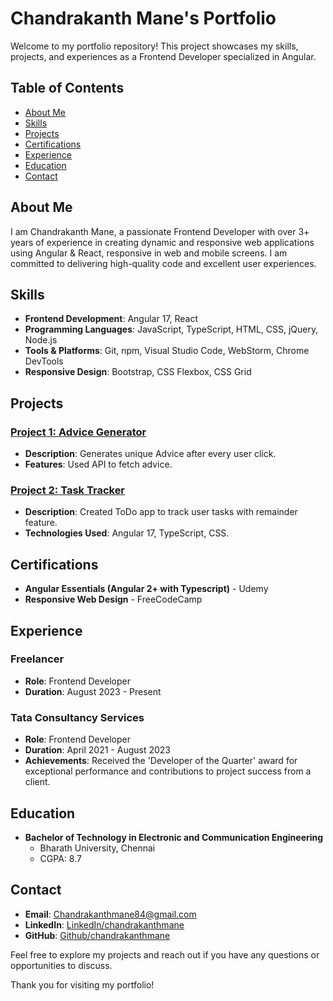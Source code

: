 # Chandrakanth Mane's Portfolio

Welcome to my portfolio repository! This project showcases my skills, projects, and experiences as a Frontend Developer specialized in Angular.

## Table of Contents

- [About Me](#about-me)
- [Skills](#skills)
- [Projects](#projects)
- [Certifications](#certifications)
- [Experience](#experience)
- [Education](#education)
- [Contact](#contact)

## About Me

I am Chandrakanth Mane, a passionate Frontend Developer with over 3+ years of experience in creating dynamic and responsive web applications using Angular & React, responsive in web and mobile screens. I am committed to delivering high-quality code and excellent user experiences.

## Skills

- **Frontend Development**: Angular 17, React
- **Programming Languages**: JavaScript, TypeScript, HTML, CSS, jQuery, Node.js
- **Tools & Platforms**: Git, npm, Visual Studio Code, WebStorm, Chrome DevTools
- **Responsive Design**: Bootstrap, CSS Flexbox, CSS Grid

## Projects

### [Project 1: Advice Generator](https://chandrakanthmane.github.io/Advice_Generator_App/)
- **Description**: Generates unique Advice after every user click. 
- **Features**: Used API to fetch advice.

### [Project 2: Task Tracker](https://github.com/chandrakanthmane/Angular-Task_Tracker)
- **Description**: Created ToDo app to track user tasks with remainder feature.
- **Technologies Used**: Angular 17, TypeScript, CSS.

## Certifications

- **Angular Essentials (Angular 2+ with Typescript)** - Udemy
- **Responsive Web Design** - FreeCodeCamp

## Experience

### Freelancer
- **Role**: Frontend Developer
- **Duration**: August 2023 - Present

### Tata Consultancy Services
- **Role**: Frontend Developer
- **Duration**: April 2021 - August 2023
- **Achievements**: Received the 'Developer of the Quarter' award for exceptional performance and contributions to project success from a client.

## Education

- **Bachelor of Technology in Electronic and Communication Engineering**
  - Bharath University, Chennai
  - CGPA: 8.7

## Contact

- **Email**: [Chandrakanthmane84@gmail.com](mailto:chandrakanthmane84@example.com)
- **LinkedIn**: [LinkedIn/chandrakanthmane](https://www.linkedin.com/in/chandrakanthmane)
- **GitHub**: [Github/chandrakanthmane](https://github.com/chandrakanthmane)

Feel free to explore my projects and reach out if you have any questions or opportunities to discuss.

Thank you for visiting my portfolio!

